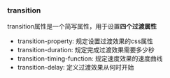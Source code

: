 ### transition
transition属性是一个简写属性，用于设置**四个过渡属性**

- transition-property: 规定设置过渡效果的css属性
- transition-duration: 规定完成过渡效果需要多少秒
- transition-timing-function: 规定速度效果的速度曲线
- transition-delay: 定义过渡效果从何时开始
